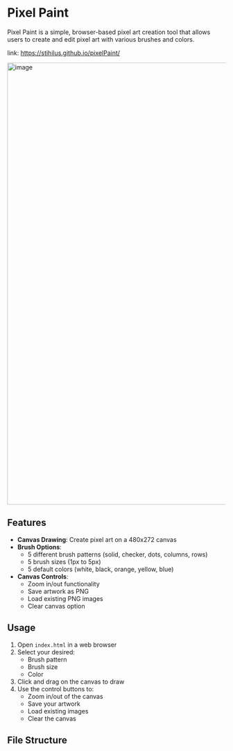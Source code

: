 # Pixel Paint

Pixel Paint is a simple, browser-based pixel art creation tool that allows users to create and edit pixel art with various brushes and colors.

link: https://stihilus.github.io/pixelPaint/

<img width="1018" alt="image" src="https://github.com/user-attachments/assets/00d77ea3-3fe2-42dc-941a-6e9b3b647a91">

## Features

- **Canvas Drawing**: Create pixel art on a 480x272 canvas
- **Brush Options**:
  - 5 different brush patterns (solid, checker, dots, columns, rows)
  - 5 brush sizes (1px to 5px)
  - 5 default colors (white, black, orange, yellow, blue)
- **Canvas Controls**:
  - Zoom in/out functionality
  - Save artwork as PNG
  - Load existing PNG images
  - Clear canvas option

## Usage

1. Open `index.html` in a web browser
2. Select your desired:
   - Brush pattern
   - Brush size
   - Color
3. Click and drag on the canvas to draw
4. Use the control buttons to:
   - Zoom in/out of the canvas
   - Save your artwork
   - Load existing images
   - Clear the canvas

## File Structure 
